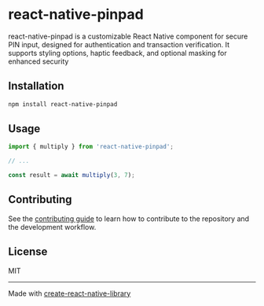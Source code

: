 # react-native-pinpad

react-native-pinpad is a customizable React Native component for secure PIN input, designed for authentication and transaction verification. It supports styling options, haptic feedback, and optional masking for enhanced security

## Installation

```sh
npm install react-native-pinpad
```

## Usage


```js
import { multiply } from 'react-native-pinpad';

// ...

const result = await multiply(3, 7);
```


## Contributing

See the [contributing guide](CONTRIBUTING.md) to learn how to contribute to the repository and the development workflow.

## License

MIT

---

Made with [create-react-native-library](https://github.com/callstack/react-native-builder-bob)
